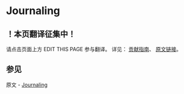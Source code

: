 # Journaling

## ！本页翻译征集中！

请点击页面上方 EDIT THIS PAGE 参与翻译。
详见：
[贡献指南]( https://github.com/JinMuInfo/MongoDB-Manual-zh/blob/master/CONTRIBUTING.md )、
[原文链接](  https://docs.mongodb.com/manual/core/journaling/  )。

## 参见

原文 - [Journaling]( https://docs.mongodb.com/manual/core/journaling/ )

